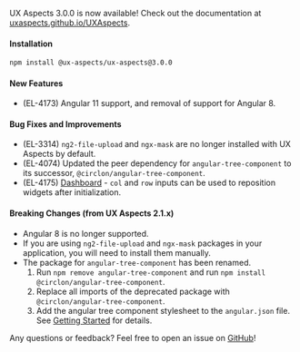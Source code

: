 UX Aspects 3.0.0 is now available! Check out the documentation at [uxaspects.github.io/UXAspects](https://uxaspects.github.io/UXAspects).

#### Installation
```bash
npm install @ux-aspects/ux-aspects@3.0.0
```

#### New Features
* (EL-4173) Angular 11 support, and removal of support for Angular 8.

#### Bug Fixes and Improvements
* (EL-3314) `ng2-file-upload` and `ngx-mask` are no longer installed with UX Aspects by default.
* (EL-4074) Updated the peer dependency for `angular-tree-component` to its successor, `@circlon/angular-tree-component`.
* (EL-4175) [Dashboard](https://uxaspects.github.io/UXAspects/#/components/dashboard#dashboard) - `col` and `row` inputs can be used to reposition widgets after initialization.

#### Breaking Changes (from UX Aspects 2.1.x)
* Angular 8 is no longer supported.
* If you are using `ng2-file-upload` and `ngx-mask` packages in your application, you will need to install them manually.
* The package for `angular-tree-component` has been renamed.
    1. Run `npm remove angular-tree-component` and run `npm install @circlon/angular-tree-component`.
    1. Replace all imports of the deprecated package with `@circlon/angular-tree-component`.
    1. Add the angular tree component stylesheet to the `angular.json` file. See [Getting Started](https://github.com/CirclonGroup/angular-tree-component#getting-started) for details.

Any questions or feedback? Feel free to open an issue on [GitHub](https://github.com/UXAspects/UXAspects/issues)!
